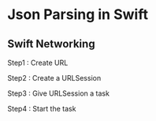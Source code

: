 # Json Parsing in Swift



## Swift Networking

Step1 : Create URL

Step2 : Create a URLSession

Step3 : Give URLSession a task

Step4 : Start the task



